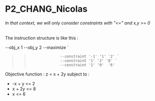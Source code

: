 # P2_CHANG_Nicolas

###### In that context, we will only consider constraints with "<=" and x,y >= 0

The instruction structure is like this :

--obj_x 1 --obj_y 2 --maximize `
>>                   --constraint '-1' '1' '2' `
>>                   --constraint '1' '2' '8' `
>>                   --constraint '1' '0'  '6'

Objective function : z = x + 2y
subject to :
- -x + y <= 2
- x + 2y <= 8
- x <= 6

